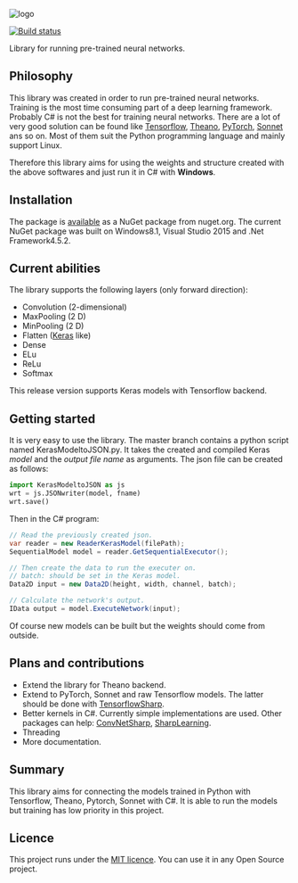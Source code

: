 ![logo](https://drive.google.com/uc?export=download&id=0B97L9zqg-lnwMkIxRVB2YV9nMFU)

[![Build status](https://ci.appveyor.com/api/projects/status/m7albu3gen3orswj/branch/master?svg=true)](https://ci.appveyor.com/project/adamtiger/nnsharp/branch/master)

Library for running pre-trained neural networks. 

## Philosophy

This library was created in order to run pre-trained neural networks. Training is the most time consuming part of a deep learning framework. Probably C# is not the best for training neural networks. There are a lot of very good solution can be found like [Tensorflow](https://www.tensorflow.org/), [Theano](http://deeplearning.net/software/theano/), [PyTorch](http://pytorch.org/), [Sonnet](https://github.com/deepmind/sonnet) ans so on. Most of them suit the Python programming language and mainly support Linux. 

Therefore this library aims for using the weights and structure created with the above softwares and just run it in C# with **Windows**.

## Installation

The package is [available](https://www.nuget.org/packages/NNSharp/) as a NuGet package from nuget.org. The current NuGet package was built on Windows8.1, Visual Studio 2015 and .Net Framework4.5.2.

## Current abilities

The library supports the following layers (only forward direction):

* Convolution (2-dimensional)
* MaxPooling (2 D)
* MinPooling (2 D)
* Flatten ([Keras](https://keras.io/) like)
* Dense
* ELu
* ReLu
* Softmax

This release version supports Keras models with Tensorflow backend.

## Getting started

It is very easy to use the library. The master branch contains a python script named KerasModeltoJSON.py. It takes the created and compiled Keras *model* and the *output file name* as arguments. The json file can be created as follows:

```python
import KerasModeltoJSON as js
wrt = js.JSONwriter(model, fname)
wrt.save()
```

Then in the C# program:

```csharp
// Read the previously created json.
var reader = new ReaderKerasModel(filePath); 
SequentialModel model = reader.GetSequentialExecutor();

// Then create the data to run the executer on.
// batch: should be set in the Keras model.
Data2D input = new Data2D(height, width, channel, batch);

// Calculate the network's output.
IData output = model.ExecuteNetwork(input);
```

Of course new models can be built but the weights should come from outside. 

## Plans and contributions

* Extend the library for Theano backend.
* Extend to PyTorch, Sonnet and raw Tensorflow models. The latter should be done with [TensorflowSharp](https://github.com/migueldeicaza/TensorFlowSharp).
* Better kernels in C#. Currently simple implementations are used. Other packages can help: [ConvNetSharp](https://github.com/cbovar/ConvNetSharp), [SharpLearning](https://www.nuget.org/packages/SharpLearning.Neural/).
* Threading
* More documentation.

## Summary

This library aims for connecting the models trained in Python with Tensorflow, Theano, Pytorch, Sonnet with C#. It is able to run the models but training has low priority in this project.

## Licence

This project runs under the [MIT licence](https://github.com/adamtiger/NNSharp/blob/master/LICENSE). You can use it in any Open Source project.

